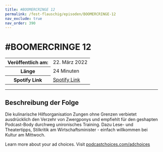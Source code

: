 ```yaml
---
title: #BOOMERCRINGE 12
permalink: /fest-flauschig/episoden/BOOMERCRINGE-12
nav_exclude: true
nav_order: 390
---
```


# #BOOMERCRINGE 12
<table class="resp-table dcf-table dcf-table-responsive dcf-table-bordered dcf-table-striped dcf-w-100%">
                    <tbody>
                        <tr>
                            <th scope="row">Veröffentlich am:</th>
                            <td data-label="Veröffentlich am:">22. März 2022</td>
                        </tr>
                        <tr>
                            <th scope="row">Länge </th>
                            <td data-label="Länge ">24 Minuten</td>
                        </tr><tr>
                                <th scope="row">Spotify Link</th>
                                <td data-label="Spotify Link"><a href="https://open.spotify.com/episode/0sp8IXyOvoyvwpGD0Tvo97">Spotify Link</a></td>
                            </tr></tbody>
                </table>

***

## Beschreibung der Folge

<div>
<p>Die kulinarische Hilfsorganisation Zungen ohne Grenzen verbietet ausdrücklich den Verzehr von Zwergponys und empfiehlt für den geshapten Podcast-Body durchweg unironisches Training. Dazu Lese- und Theatertipps, Stilkritik am Wirtschaftsminister - einfach willkommen bei Kultur am Mittwoch.</p><p> </p><p>Learn more about your ad choices. Visit <a href="https://podcastchoices.com/adchoices" rel="nofollow">podcastchoices.com/adchoices</a></p>  
</div>

